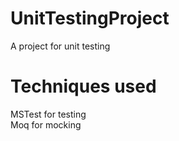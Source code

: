 # UnitTestingProject
A project for unit testing


# Techniques used
MSTest for testing </br>
Moq for mocking
